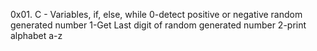 0x01. C - Variables, if, else, while
0-detect positive or negative random generated number
1-Get Last digit of  random generated number
2-print alphabet a-z
